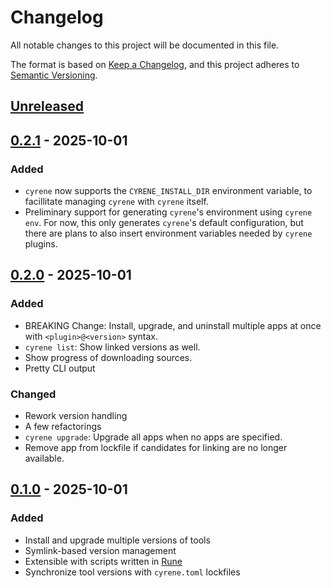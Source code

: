 # Changelog

All notable changes to this project will be documented in this file.

The format is based on [Keep a Changelog](https://keepachangelog.com/en/1.1.0/),
and this project adheres to [Semantic Versioning](https://semver.org/spec/v2.0.0.html).
## [Unreleased]

## [0.2.1] - 2025-10-01

### Added
- `cyrene` now supports the `CYRENE_INSTALL_DIR` environment variable, to facillitate managing `cyrene` with `cyrene` itself.
- Preliminary support for generating `cyrene`'s environment using `cyrene env`. For now, this only generates `cyrene`'s default configuration, but there are plans to also insert environment variables needed by `cyrene` plugins.

## [0.2.0] - 2025-10-01

### Added
- BREAKING Change: Install, upgrade, and uninstall multiple apps at once with `<plugin>@<version>` syntax.
- `cyrene list`: Show linked versions as well.
- Show progress of downloading sources.
- Pretty CLI output

### Changed
- Rework version handling
- A few refactorings
- `cyrene upgrade`: Upgrade all apps when no apps are specified.
- Remove app from lockfile if candidates for linking are no longer available.

## [0.1.0] - 2025-10-01

### Added
- Install and upgrade multiple versions of tools
- Symlink-based version management
- Extensible with scripts written in [Rune](https://rune-rs.github.io/)
- Synchronize tool versions with `cyrene.toml` lockfiles

[unreleased]: https://github.com/Damillora/cyrene/compare/v0.2.1...HEAD
[0.2.1]: https://github.com/Damillora/cyrene/compare/v0.2.0...v0.2.1
[0.2.0]: https://github.com/Damillora/cyrene/compare/v0.1.0...v0.2.0
[0.1.0]: https://github.com/Damillora/cyrene/releases/tag/v0.1.0
